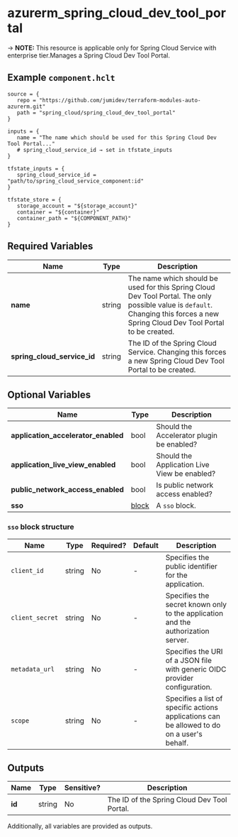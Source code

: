 # azurerm_spring_cloud_dev_tool_portal

-> **NOTE:** This resource is applicable only for Spring Cloud Service with enterprise tier.Manages a Spring Cloud Dev Tool Portal.

## Example `component.hclt`

```hcl
source = {
   repo = "https://github.com/jumidev/terraform-modules-auto-azurerm.git"   
   path = "spring_cloud/spring_cloud_dev_tool_portal"   
}

inputs = {
   name = "The name which should be used for this Spring Cloud Dev Tool Portal..."   
   # spring_cloud_service_id → set in tfstate_inputs
}

tfstate_inputs = {
   spring_cloud_service_id = "path/to/spring_cloud_service_component:id"   
}

tfstate_store = {
   storage_account = "${storage_account}"   
   container = "${container}"   
   container_path = "${COMPONENT_PATH}"   
}

```

## Required Variables

| Name | Type |  Description |
| ---- | --------- |  ----------- |
| **name** | string |  The name which should be used for this Spring Cloud Dev Tool Portal. The only possible value is `default`. Changing this forces a new Spring Cloud Dev Tool Portal to be created. | 
| **spring_cloud_service_id** | string |  The ID of the Spring Cloud Service. Changing this forces a new Spring Cloud Dev Tool Portal to be created. | 

## Optional Variables

| Name | Type |  Description |
| ---- | --------- |  ----------- |
| **application_accelerator_enabled** | bool |  Should the Accelerator plugin be enabled? | 
| **application_live_view_enabled** | bool |  Should the Application Live View be enabled? | 
| **public_network_access_enabled** | bool |  Is public network access enabled? | 
| **sso** | [block](#sso-block-structure) |  A `sso` block. | 

### `sso` block structure

| Name | Type | Required? | Default | Description |
| ---- | ---- | --------- | ------- | ----------- |
| `client_id` | string | No | - | Specifies the public identifier for the application. |
| `client_secret` | string | No | - | Specifies the secret known only to the application and the authorization server. |
| `metadata_url` | string | No | - | Specifies the URI of a JSON file with generic OIDC provider configuration. |
| `scope` | string | No | - | Specifies a list of specific actions applications can be allowed to do on a user's behalf. |



## Outputs

| Name | Type | Sensitive? | Description |
| ---- | ---- | --------- | --------- |
| **id** | string | No  | The ID of the Spring Cloud Dev Tool Portal. | 

Additionally, all variables are provided as outputs.

